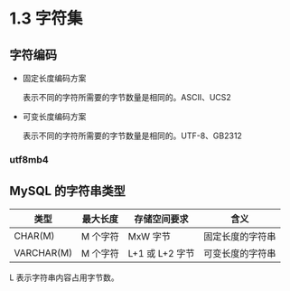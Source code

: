 # 1.3 字符集

## 字符编码

- 固定长度编码方案

  表示不同的字符所需要的字节数量是相同的。ASCII、UCS2

- 可变长度编码方案

  表示不同的字符所需要的字节数量是相同的。UTF-8、GB2312

### utf8mb4



## MySQL 的字符串类型

| 类型       | 最大长度 | 存储空间要求 | 含义             |
| ---------- | -------- | ------------ | ---------------- |
| CHAR(M)    | M 个字符  | MxW 字节      | 固定长度的字符串 |
| VARCHAR(M) | M 个字符  | L+1 或 L+2 字节 | 可变长度的字符串 |

L 表示字符串内容占用字节数。
